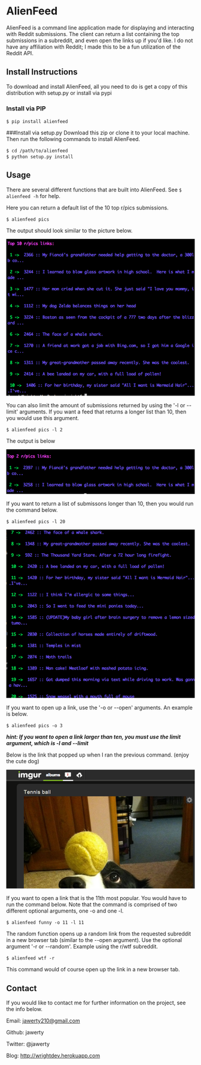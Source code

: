 # AlienFeed
AlienFeed is a command line application made for displaying and interacting with Reddit submissions. The client can return a list containing the top submissions in a subreddit, and even open the links up if you'd like. I do not have any affiliation with Reddit; I made this to be a fun utilization of the Reddit API.

## Install Instructions
To download and install AlienFeed, all you need to do is get a copy of this distribution with setup.py or install via pypi

### Install via PIP

```
$ pip install alienfeed
```

###Install via setup.py 
Download this zip or clone it to your local machine. Then run the following commands to install AlienFeed.

```
$ cd /path/to/alienfeed
$ python setup.py install
```

## Usage

There are several different functions that are built into AlienFeed.
See `$ alienfeed -h` for help.

Here you can return a default list of the 10 top r/pics submissions.

```
$ alienfeed pics
```

The output should look similar to the picture below.

![Alt text](/public/pic1.png)

You can also limit the amount of submissions returned by using the '-l or --limit' arguments. If you want a feed that returns a longer list than 10, then you would use this argument. 

```
$ alienfeed pics -l 2
```

The output is below


![Alt text](/public/pic3.png)


If you want to return a list of submissons longer than 10, then you would run the command below.

```
$ alienfeed pics -l 20
```

![Alt text](/public/pic4.png)

If you want to open up a link, use the '-o or --open' arguments. An example is below.

```
$ alienfeed pics -o 3
```

***hint: If you want to open a link larger than ten, you must use the limit argument, which is -l and --limit***

Below is the link that popped up when I ran the previous command. (enjoy the cute dog)

![Alt text](/public/pic2.png)

If you want to open a link that is the 11th most popular. You would have to run the command below. Note that the command is comprised of two different optional arguments, one -o and one -l.

```
$ alienfeed funny -o 11 -l 11
```

The random function opens up a random link from the requested subreddit in a new browser tab (similar to the --open argument). Use the optional argument '-r or --random'. Example using the r/wtf subreddit.

```
$ alienfeed wtf -r
```

This command would of course open up the link in a new browser tab.


## Contact
If you would like to contact me for further information on the project, see the info below.

Email: jawerty210@gmail.com

Github: jawerty

Twitter: @jawerty

Blog: <http://wrightdev.herokuapp.com>
